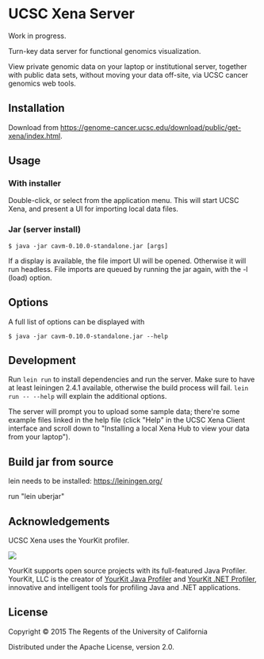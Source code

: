 # UCSC Xena Server

Work in progress.

Turn-key data server for functional genomics visualization.

View private genomic data on your laptop or institutional server, together with public data sets, without moving your data off-site, via UCSC cancer genomics web tools.

## Installation

Download from https://genome-cancer.ucsc.edu/download/public/get-xena/index.html.

## Usage

### With installer
Double-click, or select from the application menu. This will start UCSC Xena, and present a UI for importing local data files.

### Jar (server install)

    $ java -jar cavm-0.10.0-standalone.jar [args]

If a display is available, the file import UI will be opened. Otherwise it will run headless. File imports are queued by running the jar again, with the -l (load) option.

## Options

A full list of options can be displayed with

    $ java -jar cavm-0.10.0-standalone.jar --help

## Development

Run `lein run` to install dependencies and run the server.  Make sure to
have at least leiningen 2.4.1 available, otherwise the build process
will fail.  `lein run -- --help` will explain the additional options.

The server will prompt you to upload some sample data; there're some
example files linked in the help file (click "Help" in the UCSC Xena
Client interface and scroll down to "Installing a local Xena Hub to view
your data from your laptop").

## Build jar from source

lein needs to be installed: https://leiningen.org/

run "lein uberjar"

## Acknowledgements

UCSC Xena uses the YourKit profiler.

<a href="https://www.yourkit.com/java/profiler/"><img src="https://www.yourkit.com/images/yklogo.png"></a>

YourKit supports open source projects with its full-featured Java Profiler.
YourKit, LLC is the creator of <a href="https://www.yourkit.com/java/profiler/">YourKit Java Profiler</a>
and <a href="https://www.yourkit.com/.net/profiler/">YourKit .NET Profiler</a>,
innovative and intelligent tools for profiling Java and .NET applications.

## License

Copyright © 2015 The Regents of the University of California

Distributed under the Apache License, version 2.0.
